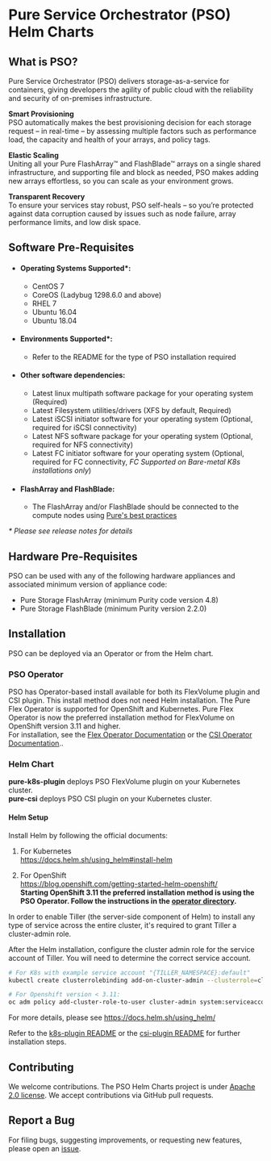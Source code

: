 # Pure Service Orchestrator (PSO) Helm Charts

## What is PSO?
Pure Service Orchestrator (PSO) delivers storage-as-a-service for containers, giving developers the agility of public cloud with the reliability and security of on-premises infrastructure.

**Smart Provisioning**<br/>
PSO automatically makes the best provisioning decision for each storage request – in real-time – by assessing multiple factors such as performance load, the capacity and health of your arrays, and policy tags.

**Elastic Scaling**<br/>
Uniting all your Pure FlashArray™ and FlashBlade™ arrays on a single shared infrastructure, and supporting file and block as needed, PSO makes adding new arrays effortless, so you can scale as your environment grows.

**Transparent Recovery**<br/>
To ensure your services stay robust, PSO self-heals – so you’re protected against data corruption caused by issues such as node failure, array performance limits, and low disk space.

## Software Pre-Requisites
- #### Operating Systems Supported*:
  - CentOS 7
  - CoreOS (Ladybug 1298.6.0 and above)
  - RHEL 7
  - Ubuntu 16.04
  - Ubuntu 18.04
- #### Environments Supported*:
  - Refer to the README for the type of PSO installation required
- #### Other software dependencies:
  - Latest linux multipath software package for your operating system (Required)
  - Latest Filesystem utilities/drivers (XFS by default, Required)
  - Latest iSCSI initiator software for your operating system (Optional, required for iSCSI connectivity)
  - Latest NFS software package for your operating system (Optional, required for NFS connectivity)
  - Latest FC initiator software for your operating system (Optional, required for FC connectivity, *FC Supported on Bare-metal K8s installations only*)
- #### FlashArray and FlashBlade:
  - The FlashArray and/or FlashBlade should be connected to the compute nodes using [Pure's best practices](https://support.purestorage.com/Solutions/Linux/Reference/Linux_Recommended_Settings)

_* Please see release notes for details_

## Hardware Pre-Requisites
PSO can be used with any of the following hardware appliances and associated minimum version of appliance code:
  * Pure Storage FlashArray (minimum Purity code version 4.8)
  * Pure Storage FlashBlade (minimum Purity version 2.2.0)

## Installation
PSO can be deployed via an Operator or from the Helm chart.

### PSO Operator
PSO has Operator-based install available for both its FlexVolume plugin and CSI plugin. This install method does not need Helm installation. 
The Pure Flex Operator is supported for OpenShift and Kubernetes.
Pure Flex Operator is now the preferred installation method for FlexVolume on OpenShift version 3.11 and higher.<br/>
For installation, see the [Flex Operator Documentation](./operator-k8s-plugin/README.md#overview) or the [CSI Operator Documentation](./operator-csi-plugin/README.md#overview)..

### Helm Chart
**pure-k8s-plugin** deploys PSO FlexVolume plugin on your Kubernetes cluster.</br> 
**pure-csi** deploys PSO CSI plugin on your Kubernetes cluster. 

#### Helm Setup
Install Helm by following the official documents:
1. For Kubernetes<br/>
https://docs.helm.sh/using_helm#install-helm

2. For OpenShift<br/>
https://blog.openshift.com/getting-started-helm-openshift/<br/>
**Starting OpenShift 3.11 the preferred installation method is using the PSO Operator. Follow the instructions in the [operator directory](./operator/README.md).**

In order to enable Tiller (the server-side component of Helm) to install any type of service across the entire cluster, it's required to grant Tiller a cluster-admin role.

After the Helm installation, configure the cluster admin role for the service account of Tiller. You will need to determine the correct service account.
```bash
# For K8s with example service account "{TILLER_NAMESPACE}:default"
kubectl create clusterrolebinding add-on-cluster-admin --clusterrole=cluster-admin --serviceaccount=${TILLER_NAMESPACE}:default

# For Openshift version < 3.11:
oc adm policy add-cluster-role-to-user cluster-admin system:serviceaccount:${TILLER_NAMESPACE}:tiller
```

For more details, please see https://docs.helm.sh/using_helm/

Refer to the [k8s-plugin README](./pure-k8s-plugin/README.md) or the [csi-plugin README](./pure-csi/README.md) for further installation steps.

## Contributing
We welcome contributions. The PSO Helm Charts project is under [Apache 2.0 license](https://github.com/purestorage/helm-charts/blob/master/LICENSE). We accept contributions via GitHub pull requests.

## Report a Bug
For filing bugs, suggesting improvements, or requesting new features, please open an [issue](https://github.com/purestorage/helm-charts/issues).
